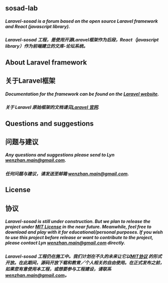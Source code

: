 ## sosad-lab

##### Laravel-sosad is a forum based on the open source Laravel framework and React (javascript library). #####
##### Laravel-sosad 工程，是使用开源Laravel框架作为后段，React（javascript library）作为前端建立的文库-论坛系统。 #####

##  About Laravel framework
## 关于Laravel框架

##### Documentation for the framework can be found on the [Laravel website](http://laravel.com/docs). #####
##### 关于 Laravel 原始框架的文档请见[Laravel 官网](http://laravel.com/docs). #####

## Questions and suggestions
## 问题与建议

##### Any questions and suggestions please send to Lyn wenzhan.main@gmail.com. #####
##### 任何问题与建议，请发送至邮箱 wenzhan.main@gmail.com. #####

## License
## 协议

##### Laravel-sosad is still under construction. But we plan to release the project under [MIT License](opensource.org/licenses/MIT) in the near future. Meanwhile, feel free to download and play with it for educational/personal purposes. If you wish to use this project before release or want to contribute to the project, please contact Lyn wenzhan.main@gmail.com directly. #####
##### Laravel-sosad 工程仍在施工中。我们计划在不久的未来让它以[MIT协议](opensource.org/licenses/MIT) 的形式开放。在此期间，源码开放下载和教育／个人相关的自由使用。在正式发布之前，如果您有意使用本工程，或想要参与工程建设，请联系 wenzhan.main@gmail.com。 ######
